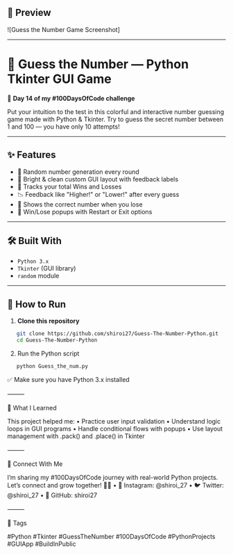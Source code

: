 ## 📸 Preview  
![Guess the Number Game Screenshot]

---

# 🎯 Guess the Number — Python Tkinter GUI Game  
🚀 **Day 14 of my #100DaysOfCode challenge**

Put your intuition to the test in this colorful and interactive number guessing game made with Python & Tkinter. Try to guess the secret number between 1 and 100 — you have only 10 attempts!

---

## ✨ Features

- 🔢 Random number generation every round
- 🎨 Bright & clean custom GUI layout with feedback labels
- 🔁 Tracks your total Wins and Losses
- 📉 Feedback like "Higher!" or "Lower!" after every guess
- 🔐 Shows the correct number when you lose
- 🎉 Win/Lose popups with Restart or Exit options

---

## 🛠️ Built With

- `Python 3.x`
- `Tkinter` (GUI library)
- `random` module

---

## 🚀 How to Run

1. **Clone this repository**
```bash
   git clone https://github.com/shiroi27/Guess-The-Number-Python.git
   cd Guess-The-Number-Python
```
2.	Run the Python script
```bash
   python Guess_the_num.py
```

✅ Make sure you have Python 3.x installed

⸻

🧠 What I Learned

This project helped me:
	•	Practice user input validation
	•	Understand logic loops in GUI programs
	•	Handle conditional flows with popups
	•	Use layout management with .pack() and .place() in Tkinter

⸻

🤝 Connect With Me

I’m sharing my #100DaysOfCode journey with real-world Python projects.
Let’s connect and grow together! 🌱✨
	•	📸 Instagram: @shiroi_27
	•	🐦 Twitter: @shiroi_27
	•	💼 GitHub: shiroi27

⸻

📌 Tags

#Python #Tkinter #GuessTheNumber #100DaysOfCode #PythonProjects #GUIApp #BuildInPublic
